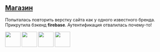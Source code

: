 

## [Магазин](https://candle-shop-ab739.web.app/)
Попыталась повторить верстку сайта как у одного известного бренда. Прикрутила бэкенд **firebase**. Аутентификация отвалилась почему-то!
<div>
            <img height='50' width='50' src="https://cdn.jsdelivr.net/gh/devicons/devicon@latest/icons/react/react-original.svg" />
            <img height='50' width='50' src="https://cdn.jsdelivr.net/gh/devicons/devicon@latest/icons/reactrouter/reactrouter-original.svg" />
            <img height='50' width='50' src="https://cdn.jsdelivr.net/gh/devicons/devicon@latest/icons/firebase/firebase-original.svg" />
  <img height='50' width='50' src="https://cdn.jsdelivr.net/gh/devicons/devicon@latest/icons/sass/sass-original.svg" />
</div>
            
          
          
